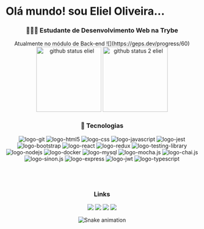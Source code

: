 <h1> Olá mundo! sou Eliel Oliveira...</h1>

<div align="center">
<h3>👨🏻‍💻 Estudante de Desenvolvimento Web na Trybe</h3>
  Atualmente no módulo de Back-end
  ![](https://geps.dev/progress/60)
  
  <img height="170em" src="https://github-readme-stats.vercel.app/api?username=eliel-oliveira&theme=blue-green" alt="github status eliel"/>
  <img height="170em" src="https://github-readme-stats.vercel.app/api/top-langs/?username=eliel-oliveira&theme=blue-green" alt ="github status 2 eliel" />
  
</div>

<div align="center">
<h3>📡 Tecnologias</h3>
<div>
<img src="https://img.shields.io/badge/GIT-E44C30?style=for-the-badge&logo=git&logoColor=white" alt="logo-git"/>
<img src="https://img.shields.io/badge/HTML5-E34F26?style=for-the-badge&logo=html5&logoColor=white" alt="logo-html5"/>
<img src="https://img.shields.io/badge/CSS3-1572B6?style=for-the-badge&logo=css3&logoColor=white" alt="logo-css"/>
<img src="https://img.shields.io/badge/JavaScript-F7DF1E?style=for-the-badge&logo=javascript&logoColor=black" alt="logo-javascript"/>
<img src="https://camo.githubusercontent.com/5ec7b7ed343219da6b2213349bacdc389803950b5298464b35e76f7ab6ccf27d/68747470733a2f2f696d672e736869656c64732e696f2f62616467652f4a6573742d4332313332353f7374796c653d666f722d7468652d6261646765266c6f676f3d6a657374266c6f676f436f6c6f723d7768697465" alt="logo-jest"/>
<img src="https://img.shields.io/badge/Bootstrap-563D7C?style=for-the-badge&logo=bootstrap&logoColor=white" alt="logo-bootstrap"/>
<img src="https://img.shields.io/badge/React-20232A?style=for-the-badge&logo=react&logoColor=61DAFB" alt="logo-react"/>
<img src="https://img.shields.io/badge/Redux-593D88?style=for-the-badge&logo=redux&logoColor=white" alt="logo-redux"/>
<img src="https://img.shields.io/badge/testing%20library-323330?style=for-the-badge&logo=testing-library&logoColor=red" alt="logo-testing-library"/>
<img src="https://img.shields.io/badge/Node.js-43853D?style=for-the-badge&logo=node.js&logoColor=white" alt="logo-nodejs"/>
<img src="https://camo.githubusercontent.com/b54d2e6bf5f15ddf3dd884b7d1bf21c7d5cc8798d119d74a6538c1a1b583a49b/68747470733a2f2f696d672e736869656c64732e696f2f62616467652f446f636b65722d3234393645443f7374796c653d666f722d7468652d6261646765266c6f676f3d646f636b6572266c6f676f436f6c6f723d7768697465" alt="logo-docker"/>
<img src="https://img.shields.io/badge/MySQL-00000F?style=for-the-badge&logo=mysql&logoColor=white" alt="logo-mysql"/>
<img src="https://img.shields.io/badge/mocha.js-323330?style=for-the-badge&logo=mocha&logoColor=Brown" alt="logo-mocha.js"/>
<img src="https://img.shields.io/badge/chai.js-323330?style=for-the-badge&logo=chai&logoColor=red" alt="logo-chai.js"/>
<img src="https://img.shields.io/badge/sinon.js-323330?style=for-the-badge&logo=sinon" alt="logo-sinon.js"/>
<img src="https://camo.githubusercontent.com/7f73136d92799b19be179d1ed87b461120c35ed917c7d5ab59a7606209da7bd3/68747470733a2f2f696d672e736869656c64732e696f2f62616467652f457870726573732e6a732d3030303030303f7374796c653d666f722d7468652d6261646765266c6f676f3d65787072657373266c6f676f436f6c6f723d7768697465" alt="logo-express"/>
<img src="https://camo.githubusercontent.com/92407fc26e09271d8137b8aaf1585b266f04046b96f1564dfe5a69f146e21301/68747470733a2f2f696d672e736869656c64732e696f2f62616467652f4a57542d3030303030303f7374796c653d666f722d7468652d6261646765266c6f676f3d4a534f4e253230776562253230746f6b656e73266c6f676f436f6c6f723d7768697465" alt="logo-jwt" />

<img src="https://img.shields.io/badge/TypeScript-007ACC?style=for-the-badge&logo=typescript&logoColor=white" alt="logo-typescript"/>
</div>
</div>
<br>
<br>
<br>

<div align="center">
<h3>Links</h3>
  <a href="https://www.youtube.com/channel/UC7KsOdRsIint4zl08eC-mGg" target="_blank"><img src="https://img.shields.io/badge/YouTube-FF0000?style=for-the-badge&logo=youtube&logoColor=white" target="_blank"></a>
  <a href="https://www.instagram.com/eliel.oliveira96/?theme=dark" target="_blank"><img src="https://img.shields.io/badge/-Instagram-%23E4405F?style=for-the-badge&logo=instagram&logoColor=white" target="_blank"></a> 
  <a href = "mailto:elielsjc@hotmail.com"><img src="https://img.shields.io/badge/Microsoft_Outlook-0078D4?style=for-the-badge&logo=microsoft-outlook&logoColor=white" target="_blank"></a>
  <a href="https://www.linkedin.com/in/dev-eliel-oliveira/" target="_blank"><img src="https://img.shields.io/badge/-LinkedIn-%230077B5?style=for-the-badge&logo=linkedin&logoColor=white" target="_blank"></a>
  
  ![Snake animation](https://github.com/eliel-oliveira/eliel-oliveira/blob/output/github-contribution-grid-snake.svg)

</div>
